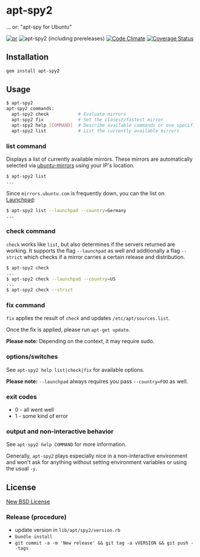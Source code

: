 # apt-spy2

… or: "apt-spy for Ubuntu"

[![pr](https://github.com/lagged/apt-spy2/actions/workflows/pr.yml/badge.svg)](https://github.com/lagged/apt-spy2/actions/workflows/pr.yml)
![apt-spy2 (including prereleases)](https://img.shields.io/gem/v/apt-spy2?include_prereleases)
[![Code Climate](https://codeclimate.com/github/lagged/apt-spy2.png)](https://codeclimate.com/github/lagged/apt-spy2)
[![Coverage Status](https://coveralls.io/repos/lagged/apt-spy2/badge.png)](https://coveralls.io/r/lagged/apt-spy2)


## Installation

```sh
gem install apt-spy2
```

## Usage

```sh
$ apt-spy2                                                                                                                                                         [21:03:52]
apt-spy2 commands:
  apt-spy2 check           # Evaluate mirrors
  apt-spy2 fix             # Set the closest/fastest mirror
  apt-spy2 help [COMMAND]  # Describe available commands or one specific command
  apt-spy2 list            # List the currently available mirrors
```

### list command

Displays a list of currently available mirrors. These mirrors are automatically selected via
[ubuntu-mirrors](http://mirrors.ubuntu.com) using your IP's location.

```sh
$ apt-spy2 list
...
```

Since `mirrors.ubuntu.com` is frequently down, you can the list on [Launchpad](launchpad.net/ubuntu/+archivemirrors):

```sh
$ apt-spy2 list --launchpad --country=Germany
...
```

### check command

`check` works like `list`, but also determines if the servers returned are working. It supports the flag `--launchpad` as well and additionally a flag `--strict` which checks if a mirror carries a certain release and distribution.

```sh
$ apt-spy2 check
...
$ apt-spy2 check --launchpad --country=US
...
$ apt-spy2 check --strict
```

### fix command

`fix` applies the result of `check` and updates `/etc/apt/sources.list`.

Once the fix is applied, please run `apt-get update`.

**Please note:** Depending on the context, it may require sudo.

### options/switches

See `apt-spy2 help list|check|fix` for available options.

**Please note:** `--launchpad` always requires you pass `--country=FOO` as well.

### exit codes

* 0 - all went well
* 1 - some kind of error

### output and non-interactive behavior

See `apt-spy2 help COMMAND` for more information.

Generally, `apt-spy2` plays especially nice in a non-interactive environment and won't ask for anything without setting environment variables or using the usual `-y`.

## License

[New BSD License](http://opensource.org/licenses/BSD-2-Clause)

### Release (procedure)

* update version in `lib/apt/spy2/version.rb`
* `bundle install`
* `git commit -a -m 'New release' && git tag -a vVERSION && git push --tags`
